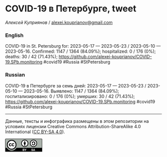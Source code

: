 COVID-19 в Петербурге, tweet
============================

*Алексей Куприянов* /
<a href="mailto:alexei.kouprianov@gmail.com" class="email">alexei.kouprianov@gmail.com</a>

### English

COVID-19 in St. Petersburg for: 2023-05-17 — 2023-05-23 / 2023-05-10 —
2023-05-16. Сonfirmed: 1147 / 1364 (84.09%); hospitalized: 0 / 176 (0%);
deaths: 30 / 42 (71.43%);
<a href="https://github.com/alexei-kouprianov/COVID-19.SPb.monitoring" class="uri">https://github.com/alexei-kouprianov/COVID-19.SPb.monitoring</a>
\#covid19 \#Russia \#StPetersburg

### Russian

COVID-19 в Петербурге за семь дней: 2023-05-17 — 2023-05-23 / 2023-05-10
— 2023-05-16. Выявлено: 1147 / 1364 (84.09%); госпитализировано: 0 / 176
(0%); умерших: 30 / 42 (71.43%);
<a href="https://github.com/alexei-kouprianov/COVID-19.SPb.monitoring" class="uri">https://github.com/alexei-kouprianov/COVID-19.SPb.monitoring</a>
\#covid19 \#Russia \#StPetersburg

------------------------------------------------------------------------

Данные, тексты и инфографика размещены в этом репозитории на условиях
лицензии Creative Commons Attribution-ShareAlike 4.0 International ([CC
BY-SA 4.0](https://creativecommons.org/licenses/by-sa/4.0/)).

![](../misc/CC-BY-SA-icon.png "CC-BY-SA")
